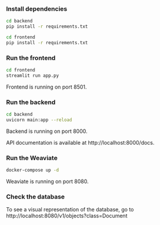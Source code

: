 ### Install dependencies

```bash
cd backend
pip install -r requirements.txt
```

```bash
cd frontend
pip install -r requirements.txt
```

### Run the frontend

```bash
cd frontend
streamlit run app.py
```

Frontend is running on port 8501.

### Run the backend

```bash
cd backend
uvicorn main:app --reload
```

Backend is running on port 8000.

API documentation is available at http://localhost:8000/docs.

### Run the Weaviate

```bash
docker-compose up -d
```

Weaviate is running on port 8080.

### Check the database

To see a visual representation of the database, go to http://localhost:8080/v1/objects?class=Document

